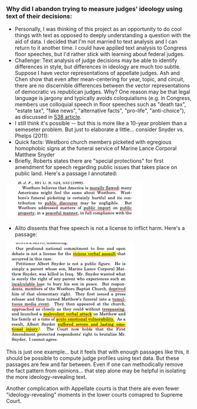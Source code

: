 ### **Why did I abandon trying to measure judges' ideology using text of their decisions**:
- Personally, I was thinking of this project as an opportunity to do cool things with text as opposed to deeply understanding a question with the aid of data. I decided that I'm not married to text analysis and I can return to it another time. I could have applied text analysis to Congress floor speeches, but I'd rather stick with learning about federal judges. 
- Challenge: Text analysis of judge decisions may be able to identify differences in style, but differences in ideology are much too subtle. Suppose I have vector representations of appellate judges. Ash and Chen show that even after mean-centering for year, topic, and circuit, there are no discernible differences between the vector representations of democratic vs republican judges. Why? One reason may be that  legal language is jargony and typically avoids coloquialisms (e.g. in Congress, members use colloquial speech in floor speeches such as "death tax", "estate tax", "fake news", "alternative facts", "pro-life", "anti-choice"), as discussed in [538 article](https://fivethirtyeight.com/features/how-conservative-is-brett-kavanaugh/). 
- I still think it's possible -- but this is more like a 10-year problem than a semeseter problem. But just to elaborate a little... consider Snyder vs. Phelps (2011):
- Quick facts: Westboro church members picketed with egregious homophobic signs at the funeral service of Marine Lance Corporal Matthew Snyder
- Briefly, Roberts states there are "special protections" for first amendment for speech regarding public issues that takes place on public land. Here's a passage I annotated:

![Roberts](notes/pics/roberts.png)

- Alito dissents that free speech is not a license to inflict harm. Here's a passage:

![Alito](notes/pics/alito.png)

This is just one example... but it feels that with enough passages like this, it should be possible to compute judge profiles using text data. But these passages are few and far between. Even if one can methodically remove the fact pattern from opinions... that step alone may be helpful in isolating the more ideology-revealing text.

Another complication with Appellate courts is that there are even fewer "ideology-revealing" moments in the lower courts comapred to Supreme Court. 




